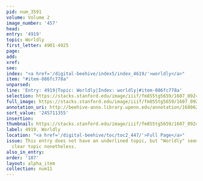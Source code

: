 ```yaml
---
pid: num_3591
volume: Volume 2
image_number: '457'
head:
entry: '4919'
topic: Worldly
first_letter: 4901-4925
page:
add:
xref:
see:
index: "<a href='/digital-beehive/index5/index_4619/'>worldly</a>"
item: "#item-086fc778a"
unparsed:
line: 'Entry: 4919|Topic: Worldly|Index: worldly|#item-086fc778a'
selection: https://stacks.stanford.edu/image/iiif/fm855tg5659/1607_0924/524,1355,2834,293/full/0/default.jpg
full_image: https://stacks.stanford.edu/image/iiif/fm855tg5659/1607_0924/full/full/0/default.jpg
annotation_uri: http://beehive-anno.library.upenn.edu/annotation/1680628454878
sort_value: '245711355'
insertion:
thumbnail: https://stacks.stanford.edu/image/iiif/fm855tg5659/1607_0924/524,1355,600,180/250,/0/default.jpg
label: 4919. Worldly
location: "<a href='/digital-beehive/toc/toc2_447/'>Full Page</a>"
issue: This entry does not have an underlined topic, but "Worldly" seems like the
  clear topic nonetheless.
also_in_entry:
order: '107'
layout: alpha_item
collection: num11
---
```

